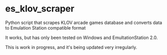 es_klov_scraper
===============

Python script that scrapes KLOV arcade games database and converts data to Emulation Station compatible format

It works, but has only been tested on Windows and EmultationStation 2.0. 

This is work in progress, and it's being updated very irregularly. 
